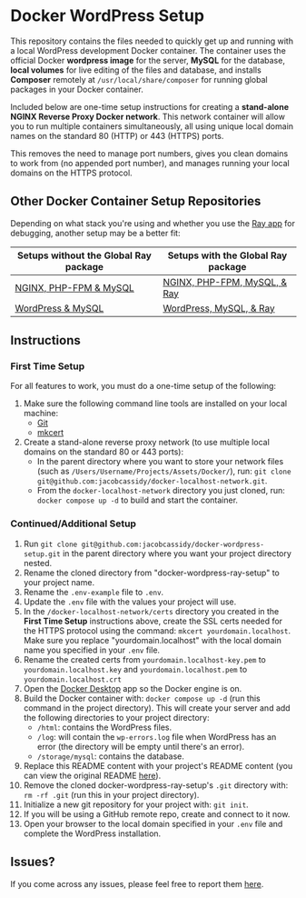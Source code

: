 # Docker WordPress Setup

This repository contains the files needed to quickly get up and running with a local WordPress development Docker container. The container uses the official Docker __wordpress image__ for the server, __MySQL__ for the database, __local volumes__ for live editing of the files and database, and installs __Composer__ remotely at `/usr/local/share/composer` for running global packages in your Docker container.

Included below are one-time setup instructions for creating a __stand-alone NGINX Reverse Proxy Docker network__. This network container will allow you to run multiple containers simultaneously, all using unique local domain names on the standard 80 (HTTP) or 443 (HTTPS) ports.

This removes the need to manage port numbers, gives you clean domains to work from (no appended port number), and manages running your local domains on the HTTPS protocol.

## Other Docker Container Setup Repositories

Depending on what stack you're using and whether you use the [Ray app](https://myray.app/) for debugging, another setup may be a better fit:

| Setups without the Global Ray package| Setups with the Global Ray package |
| - | - |
| [NGINX, PHP-FPM & MySQL](https://github.com/jacobcassidy/docker-nginx-phpfpm-setup) | [NGINX, PHP-FPM, MySQL, & Ray](https://github.com/jacobcassidy/docker-nginx-phpfpm-ray-setup) |
| [WordPress & MySQL](https://github.com/jacobcassidy/docker-wordpress-setup) | [WordPress, MySQL, & Ray](https://github.com/jacobcassidy/docker-wordpress-ray-setup) |

## Instructions

### First Time Setup

For all features to work, you must do a one-time setup of the following:

1. Make sure the following command line tools are installed on your local machine:
    - [Git](https://git-scm.com/book/en/v2/Getting-Started-Installing-Git)
    - [mkcert](https://github.com/FiloSottile/mkcert)
2. Create a stand-alone reverse proxy network (to use multiple local domains on the standard 80 or 443 ports):
    - In the parent directory where you want to store your network files (such as `/Users/Username/Projects/Assets/Docker/`), run: `git clone git@github.com:jacobcassidy/docker-localhost-network.git`.
    - From the `docker-localhost-network` directory you just cloned, run: `docker compose up -d` to build and start the container.

### Continued/Additional Setup

1. Run `git clone git@github.com:jacobcassidy/docker-wordpress-setup.git` in the parent directory where you want your project directory nested.
2. Rename the cloned directory from "docker-wordpress-ray-setup" to your project name.
3. Rename the `.env-example` file to `.env`.
4. Update the `.env` file with the values your project will use.
5. In the `/docker-localhost-network/certs` directory you created in the __First Time Setup__ instructions above, create the SSL certs needed for the HTTPS protocol using the command: `mkcert yourdomain.localhost`. Make sure you replace "yourdomain.localhost" with the local domain name you specified in your `.env` file.
6. Rename the created certs from `yourdomain.localhost-key.pem` to `yourdomain.localhost.key` and `yourdomain.localhost.pem` to `yourdomain.localhost.crt`
7. Open the [Docker Desktop](https://www.docker.com/products/docker-desktop/) app so the Docker engine is on.
8. Build the Docker container with: `docker compose up -d` (run this command in the project directory). This will create your server and add the following directories to your project directory:
    - `/html`: contains the WordPress files.
    - `/log`: will contain the `wp-errors.log` file when WordPress has an error (the directory will be empty until there's an error).
    - `/storage/mysql`: contains the database.
9. Replace this README content with your project's README content (you can view the original README [here](https://github.com/jacobcassidy/docker-wordpress-setup)).
10. Remove the cloned docker-wordpress-ray-setup's `.git` directory with: `rm -rf .git` (run this in your project directory).
11. Initialize a new git repository for your project with: `git init`.
12. If you will be using a GitHub remote repo, create and connect to it now.
13. Open your browser to the local domain specified in your `.env` file and complete the WordPress installation.

## Issues?

If you come across any issues, please feel free to report them [here](https://github.com/jacobcassidy/docker-wordpress-setup/issues).
